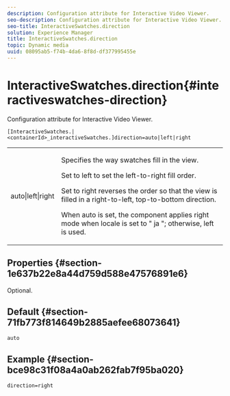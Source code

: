 ```yaml
---
description: Configuration attribute for Interactive Video Viewer.
seo-description: Configuration attribute for Interactive Video Viewer.
seo-title: InteractiveSwatches.direction
solution: Experience Manager
title: InteractiveSwatches.direction
topic: Dynamic media
uuid: 08095ab5-f74b-4da6-8f8d-df377995455e
---
```


# InteractiveSwatches.direction{#interactiveswatches-direction}

Configuration attribute for Interactive Video Viewer.

 `[InteractiveSwatches.|<containerId>_interactiveSwatches.]direction=auto|left|right`

<table id="table_441553CD34C94A58A9D7CBF772DEDDB6"> 
 <tbody> 
  <tr> 
   <td colname="col1"> <p> <span class="codeph"> auto|left|right </span> </p> </td> 
   <td colname="col2"> <p> Specifies the way swatches fill in the view. </p> <p>Set to <span class="codeph"> left </span> to set the left-to-right fill order. </p> <p>Set to <span class="codeph"> right </span> reverses the order so that the view is filled in a right-to-left, top-to-bottom direction. </p> <p>When <span class="codeph"> auto </span> is set, the component applies right mode when locale is set to " <span class="codeph"> ja </span>"; otherwise, <span class="codeph"> left </span> is used. </p> </td> 
  </tr> 
 </tbody> 
</table>

## Properties {#section-1e637b22e8a44d759d588e47576891e6}

Optional.

## Default {#section-71fb773f814649b2885aefee68073641}

`auto`

## Example {#section-bce98c31f08a4a0ab262fab7f95ba020}

```
direction=right
```

